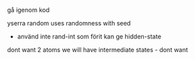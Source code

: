 gå igenom kod

yserra random uses randomness with seed
- använd inte rand-int som förit kan ge hidden-state

dont want 2 atoms we will have intermediate states - dont want